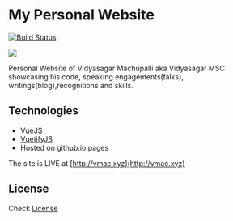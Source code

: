 # My Personal Website
[![Build Status](https://travis-ci.org/VidyasagarMSC/vidyasagarmsc.github.io.svg?branch=source)](https://travis-ci.org/VidyasagarMSC/vidyasagarmsc.github.io)

![](images/screenshot.gif)

Personal Website of Vidyasagar Machupalli aka Vidyasagar MSC showcasing his code, speaking engagements(talks), writings(blog),recognitions and skills.
## Technologies
- [VueJS](https://vuejs.org)
- [VuetifyJS](http://vuetifyjs.com/)
- Hosted on github.io pages

The site is LIVE at [http://vmac.xyz](http://vmac.xyz)

## License
Check [License](/License.md)
